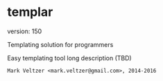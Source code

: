 templar
=======

version: 150

Templating solution for programmers

Easy templating tool long description (TBD)

	Mark Veltzer <mark.veltzer@gmail.com>, 2014-2016
